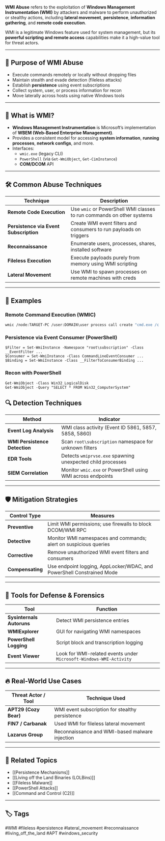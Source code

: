 **WMI Abuse** refers to the exploitation of **Windows Management Instrumentation (WMI)** by attackers and malware to perform unauthorized or stealthy actions, including **lateral movement**, **persistence**, **information gathering**, and **remote code execution**.

WMI is a legitimate Windows feature used for system management, but its **powerful scripting and remote access** capabilities make it a high-value tool for threat actors.

---

## 🎯 Purpose of WMI Abuse

- Execute commands remotely or locally without dropping files
- Maintain stealth and evade detection (fileless attacks)
- Establish **persistence** using event subscriptions
- Collect system, user, or process information for recon
- Move laterally across hosts using native Windows tools

---

## 🧠 What is WMI?

- **Windows Management Instrumentation** is Microsoft’s implementation of **WBEM (Web-Based Enterprise Management)**.
- Provides a consistent model for accessing **system information**, **running processes**, **network configs**, and more.
- Interfaces:
  - `wmic.exe` (legacy CLI)
  - `PowerShell` (via `Get-WmiObject`, `Get-CimInstance`)
  - **COM/DCOM** API

---

## 🛠️ Common Abuse Techniques

| Technique                          | Description                                                |
|------------------------------------|------------------------------------------------------------|
| **Remote Code Execution**          | Use `wmic` or PowerShell WMI classes to run commands on other systems |
| **Persistence via Event Subscription** | Create WMI event filters and consumers to run payloads on triggers |
| **Reconnaissance**                 | Enumerate users, processes, shares, installed software     |
| **Fileless Execution**             | Execute payloads purely from memory using WMI scripting    |
| **Lateral Movement**               | Use WMI to spawn processes on remote machines with creds   |

---

## 🧪 Examples

### Remote Command Execution (WMIC)
```bash
wmic /node:TARGET-PC /user:DOMAIN\user process call create "cmd.exe /c calc.exe"
```

### Persistence via Event Consumer (PowerShell)
```
$Filter = Set-WmiInstance -Namespace "root\subscription" -Class __EventFilter ...
$Consumer = Set-WmiInstance -Class CommandLineEventConsumer ...
$Binding = Set-WmiInstance -Class __FilterToConsumerBinding ...
```

### Recon with PowerShell
```
Get-WmiObject -Class Win32_LogicalDisk
Get-WmiObject -Query "SELECT * FROM Win32_ComputerSystem"
```

## 🔍 Detection Techniques

|Method|Indicator|
|---|---|
|**Event Log Analysis**|WMI class activity (Event ID 5861, 5857, 5858, 5860)|
|**WMI Persistence Detection**|Scan `root\subscription` namespace for unknown filters|
|**EDR Tools**|Detects `wmiprvse.exe` spawning unexpected child processes|
|**SIEM Correlation**|Monitor `wmic.exe` or PowerShell using WMI across endpoints|

---

## 🛡️ Mitigation Strategies

|Control Type|Measures|
|---|---|
|**Preventive**|Limit WMI permissions; use firewalls to block DCOM/WMI RPC|
|**Detective**|Monitor WMI namespaces and commands; alert on suspicious queries|
|**Corrective**|Remove unauthorized WMI event filters and consumers|
|**Compensating**|Use endpoint logging, AppLocker/WDAC, and PowerShell Constrained Mode|

---

## 🧬 Tools for Defense & Forensics

|Tool|Function|
|---|---|
|**Sysinternals Autoruns**|Detect WMI persistence entries|
|**WMIExplorer**|GUI for navigating WMI namespaces|
|**PowerShell Logging**|Script block and transcription logging|
|**Event Viewer**|Look for WMI-related events under `Microsoft-Windows-WMI-Activity`|

---

## 🔥 Real-World Use Cases

|Threat Actor / Tool|Technique Used|
|---|---|
|**APT29 (Cozy Bear)**|WMI event subscription for stealthy persistence|
|**FIN7 / Carbanak**|Used WMI for fileless lateral movement|
|**Lazarus Group**|Reconnaissance and WMI-based malware injection|

---

## 🔗 Related Topics

- [[Persistence Mechanisms]]
- [[Living off the Land Binaries (LOLBins)]]
- [[Fileless Malware]]
- [[PowerShell Attacks]]
- [[Command and Control (C2)]]

---

## 🏷 Tags

#WMI #fileless #persistence #lateral_movement #reconnaissance #living_off_the_land #APT #windows_security